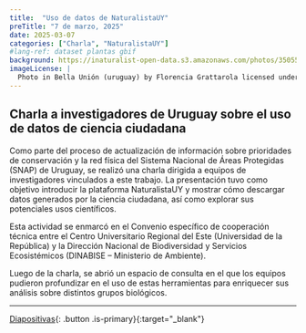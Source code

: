 ```yaml
---
title:  "Uso de datos de NaturalistaUY"
preTitle: "7 de marzo, 2025"
date: 2025-03-07
categories: ["Charla", "NaturalistaUY"]
#lang-ref: dataset plantas gbif
background: https://inaturalist-open-data.s3.amazonaws.com/photos/350556399/original.jpeg
imageLicense: |
  Photo in Bella Unión (uruguay) by Florencia Grattarola licensed under [CC BY](https://creativecommons.org/licenses/by/2.0/) via [Flickr](https://www.flickr.com/photos/biodiversidata/52102536322/in/album-72177720299309183/)
---
```


## Charla a investigadores de Uruguay sobre el uso de datos de ciencia ciudadana

Como parte del proceso de actualización de información sobre prioridades de conservación y la red física del Sistema Nacional de Áreas Protegidas (SNAP) de Uruguay, se realizó una charla dirigida a equipos de investigadores vinculados a este trabajo. La presentación tuvo como objetivo introducir la plataforma NaturalistaUY y mostrar cómo descargar datos generados por la ciencia ciudadana, así como explorar sus potenciales usos científicos.  

Esta actividad se enmarcó en el Convenio específico de cooperación técnica entre el Centro Universitario Regional del Este (Universidad de la República) y la Dirección Nacional de Biodiversidad y Servicios Ecosistémicos (DINABISE – Ministerio de Ambiente).

Luego de la charla, se abrió un espacio de consulta en el que los equipos pudieron profundizar en el uso de estas herramientas para enriquecer sus análisis sobre distintos grupos biológicos.

***

[Diapositivas](/assets/pdf/Charla_CURE_SNAP_2025.pdf){: .button .is-primary}{:target="_blank"}
